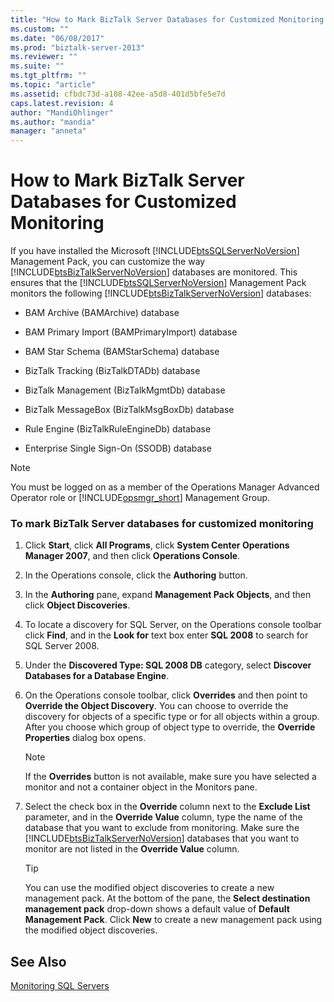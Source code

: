 ```yaml
---
title: "How to Mark BizTalk Server Databases for Customized Monitoring | Microsoft Docs"
ms.custom: ""
ms.date: "06/08/2017"
ms.prod: "biztalk-server-2013"
ms.reviewer: ""
ms.suite: ""
ms.tgt_pltfrm: ""
ms.topic: "article"
ms.assetid: cfbdc73d-a108-42ee-a5d8-401d5bfe5e7d
caps.latest.revision: 4
author: "MandiOhlinger"
ms.author: "mandia"
manager: "anneta"
---
```

# How to Mark BizTalk Server Databases for Customized Monitoring
If you have installed the Microsoft [!INCLUDE[btsSQLServerNoVersion](../includes/btssqlservernoversion-md.md)] Management Pack, you can customize the way [!INCLUDE[btsBizTalkServerNoVersion](../includes/btsbiztalkservernoversion-md.md)] databases are monitored. This ensures that the [!INCLUDE[btsSQLServerNoVersion](../includes/btssqlservernoversion-md.md)] Management Pack monitors the following [!INCLUDE[btsBizTalkServerNoVersion](../includes/btsbiztalkservernoversion-md.md)] databases:  
  
-   BAM Archive (BAMArchive) database  
  
-   BAM Primary Import (BAMPrimaryImport) database  
  
-   BAM Star Schema (BAMStarSchema) database  
  
-   BizTalk Tracking (BizTalkDTADb) database  
  
-   BizTalk Management (BizTalkMgmtDb) database  
  
-   BizTalk MessageBox (BizTalkMsgBoxDb) database  
  
-   Rule Engine (BizTalkRuleEngineDb) database  
  
-   Enterprise Single Sign-On (SSODB) database  
  
> [!NOTE]  
>  You must be logged on as a member of the Operations Manager Advanced Operator role or [!INCLUDE[opsmgr_short](../includes/opsmgr-short-md.md)] Management Group.  
  
### To mark BizTalk Server databases for customized monitoring  
  
1.  Click **Start**, click **All Programs**, click **System Center Operations Manager 2007**, and then click **Operations Console**.  
  
2.  In the Operations console, click the **Authoring** button.  
  
3.  In the **Authoring** pane, expand **Management Pack Objects**, and then click **Object Discoveries**.  
  
4.  To locate a discovery for SQL Server, on the Operations console toolbar click **Find**, and in the **Look for** text box enter **SQL 2008** to search for SQL Server 2008.  
  
5.  Under the **Discovered Type: SQL 2008 DB** category, select **Discover Databases for a Database Engine**.  
  
6.  On the Operations console toolbar, click **Overrides** and then point to **Override the Object Discovery**. You can choose to override the discovery for objects of a specific type or for all objects within a group. After you choose which group of object type to override, the **Override Properties** dialog box opens.  
  
    > [!NOTE]  
    >  If the **Overrides** button is not available, make sure you have selected a monitor and not a container object in the Monitors pane.  
  
7.  Select the check box in the **Override** column next to the **Exclude List** parameter, and in the **Override Value** column, type the name of the database that you want to exclude from monitoring. Make sure the [!INCLUDE[btsBizTalkServerNoVersion](../includes/btsbiztalkservernoversion-md.md)] databases that you want to monitor are not listed in the **Override Value** column.  
  
    > [!TIP]  
    >  You can use the modified object discoveries to create a new management pack. At the bottom of the pane, the **Select destination management pack** drop-down shows a default value of **Default Management Pack**. Click **New** to create a new management pack using the modified object discoveries.  
  
## See Also  
 [Monitoring SQL Servers](../technical-guides/monitoring-sql-servers.md)